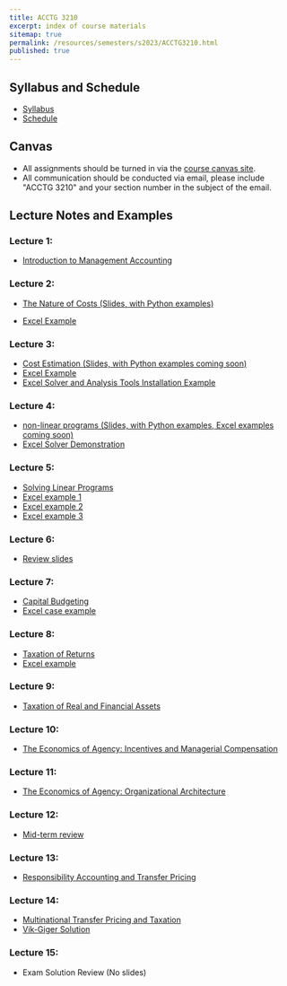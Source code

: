 ```yaml
---
title: ACCTG 3210
excerpt: index of course materials
sitemap: true
permalink: /resources/semesters/s2023/ACCTG3210.html
published: true
---
```


## Syllabus and Schedule
- [Syllabus](/resources/semesters/s2023/ACCTG3210Syl.html)
- [Schedule](https://arthurhowardmorris.github.io/resources/semesters/s2023/ACCTG3210Syl.html#course-schedule-and-outline)

## Canvas
- All assignments should be turned in via the [course canvas
  site](https://canvas.ust.hk/courses/49422).
- All communication should be conducted via email, please include "ACCTG 3210"
  and your section number in the subject of the email.

## Lecture Notes and Examples

### Lecture 1:
- [Introduction to Management Accounting](https://arthurhowardmorris.github.io/assets/slides/acct3210/S1/Lecture1SlidesIntroductiontoMA.slides.html)

### Lecture 2:
- [The Nature of Costs (Slides, with Python examples)](https://arthurhowardmorris.github.io/assets/slides/acct3210/S2/Session2Slides.slides.html)

- [Excel Example](https://arthurhowardmorris.github.io/assets/slides/acct3210/S2/Problem1.xlsx)

### Lecture 3:
- [Cost Estimation (Slides, with Python examples coming soon)](https://arthurhowardmorris.github.io/assets/slides/acct3210/S3/Lecture3CostEstimation.slides.html)
- [Excel Example](https://arthurhowardmorris.github.io/assets/slides/acct3210/S3/Problem2and3.xlsx)
- [Excel Solver and Analysis Tools Installation Example](https://hkust.zoom.us/rec/share/2bX3L8TR7rQHv5i2tlN5u_0EP8tl0CrQfYItO4Thdk9TIfkjxMWf1ldBVLOuLE2P.iB1DdV8CGtjnb9_0)

### Lecture 4:
- [non-linear programs (Slides, with Python examples, Excel examples coming soon)](https://arthurhowardmorris.github.io/assets/slides/acct3210/S4/lecture4nonlinearProgramming.slides.html)
- [Excel Solver Demonstration](https://hkust.zoom.us/rec/share/0kfVech3XIM3LrbITX5BgzFTXfEow7gP-oT3_k7vqGlaoxeXq16qU0eHhAztEdF4.G0j5f4qoTikniL6l)

### Lecture 5:
- [Solving Linear Programs](https://arthurhowardmorris.github.io/assets/slides/acct3210/S5/SolvingLPs.slides.html)
- [Excel example 1](https://arthurhowardmorris.github.io/assets/slides/acct3210/S5/E1.xlsx)
- [Excel example 2](https://arthurhowardmorris.github.io/assets/slides/acct3210/S5/E2.xlsx)
- [Excel example 3](https://arthurhowardmorris.github.io/assets/slides/acct3210/S5/E3.xlsx)

### Lecture 6:
- [Review slides](https://arthurhowardmorris.github.io/assets/slides/acct3210/S6/reviewnotes.slides.html)

### Lecture 7:
- [Capital Budgeting ](https://arthurhowardmorris.github.io/assets/slides/acct3210/S7/lecture7capitalbudgeting.slides.html)
- [Excel case example](https://arthurhowardmorris.github.io/assets/slides/acct3210/S7/case.xlsx)

### Lecture 8:
- [Taxation of Returns ](https://arthurhowardmorris.github.io/assets/slides/acct3210/S8/lecture8taxes.slides.html)
- [Excel example](https://arthurhowardmorris.github.io/assets/slides/acct3210/S8/AlternativeSavingsVehiclesCalc.xlsx)
<!-- https://arthurhowardmorris.github.io/assets/slides/acct3210/S1/Lecture1SlidesIntroductiontoMA.slides.html -->
<!-- https://arthurhowardmorris.github.io/assets/slides/HKJF_slides/MMSW_hkjfc.slides.html -->
<!-- https://arthurhowardmorris.github.io/resources/semesters/s2023/S1/Lecture1SlidesIntroductiontoMA.nslides.html -->

### Lecture 9:
- [Taxation of Real and Financial Assets](https://arthurhowardmorris.github.io/assets/slides/acct3210/S9/session9realvsfinan.slides.html)

### Lecture 10:
- [The Economics of Agency: Incentives and Managerial Compensation](https://arthurhowardmorris.github.io/assets/slides/acct3210/S10/session10incentives.slides.html)

### Lecture 11:
- [The Economics of Agency: Organizational Architecture](https://arthurhowardmorris.github.io/assets/slides/acct3210/S11/MoreIncentives.slides.html)

### Lecture 12:
- [Mid-term review](https://arthurhowardmorris.github.io/assets/slides/acct3210/S12/review.slides.html)

### Lecture 13:
- [Responsibility Accounting and Transfer Pricing](https://arthurhowardmorris.github.io/assets/slides/acct3210/S13/transferpricing.slides.html)

### Lecture 14:
- [Multinational Transfer Pricing and Taxation](https://arthurhowardmorris.github.io/assets/slides/acct3210/S14/vik_slides.html)
- [Vik-Giger Solution](https://arthurhowardmorris.github.io/assets/slides/acct3210/S14/vik_solution_slides.html)

### Lecture 15:
- Exam Solution Review (No slides)
